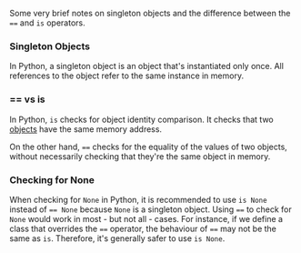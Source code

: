 Some very brief notes on singleton objects and the difference between the `==` and `is` operators.

### Singleton Objects
In Python, a singleton object is an object that's instantiated only once. All references to the object refer to the same instance in memory.

### == vs is
In Python, `is` checks for object identity comparison. It checks that two [objects](del%20Keyword#^6c564d) have the same memory address.

On the other hand, `==` checks for the equality of the values of two objects, without necessarily checking that they're the same object in memory.

### Checking for None
When checking for `None` in Python, it is recommended to use `is None` instead of `== None` because `None` is a singleton object. Using `==` to check for `None` would work in most - but not all - cases. For instance, if we define a class that overrides the `==` operator, the behaviour of `==` may not be the same as `is`. Therefore, it's generally safer to use `is None`.





